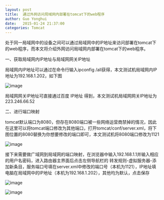 ```yaml
---
layout: post
title:  通过外网访问局域网内部署在tomcat下的web程序
author:	Guo Yonghui
date:   2015-01-24 21:37:00
categories: Tomcat
---
```

处于同一局域网中的设备之间可以通过局域网中的IP地址来访问部署在tomcat下的web程序，而本文将介绍外网访问局域网内部署在tomcat下的web程序。

一、获取局域网内IP地址与局域网网关IP地址

局域网内IP地址可以通过在命令行输入ipconfig /all获得，本文测试机局域网内IP地址为192.168.1.202，如下图

![image](http://ccyak.img43.wal8.com/img43/508362_20150124224702/142211253561.png)

局域网网关IP地址可直接通过百度 IP地址 得到，本文测试机局域网网关IP地址为223.246.66.52

二、进行端口映射

tomcat默认端口为8080，但存在8080端口被一些网络运营商禁掉的情况，因此在这里可以将tomcat端口修改为其他端口，打开tomcat/conf/server.xml，将下图位置的8080替换为你想要修改的端口即可，本文测试机将8080端口修改为1121

![image](http://ccyak.img43.wal8.com/img43/508362_20150124224702/142211253725.png)

接下来需要做广域网到局域网的端口映射，在浏览器中输入192.168.1.1并输入相应的用户名密码，进入路由器主界面后点击左侧导航栏的 转发规则-虚拟服务器-添加新条目，服务端口号填在server.xml中修改的端口号（本机为1121），IP地址填电脑在局域网中的IP地址（本机为192.168.1.202），其他均为默认，点击保存

![image](http://ccyak.img43.wal8.com/img43/508362_20150124224702/142211337129.png)

![image](http://ccyak.img43.wal8.com/img43/508362_20150124224702/142211337184.png)